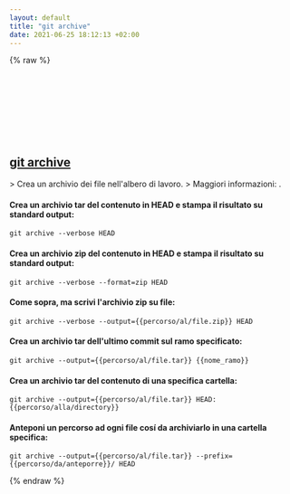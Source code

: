 ```yaml
---
layout: default
title: "git archive"
date: 2021-06-25 18:12:13 +02:00
---
```

{% raw %}
<h2 id="git-archive">
  <a href="/it/common/git-archive.html">git archive</a> <a href="#git-archive"><svg class="icon">
    <use href="/assets/images/unicode_sprite.svg#link" />
  </svg></a>
</h2>
> Crea un archivio dei file nell'albero di lavoro.
> Maggiori informazioni: <https://git-scm.com/docs/git-archive>.

#### Crea un archivio tar del contenuto in HEAD e stampa il risultato su standard output:
```shell
git archive --verbose HEAD
```
#### Crea un archivio zip del contenuto in HEAD e stampa il risultato su standard output:
```shell
git archive --verbose --format=zip HEAD
```
#### Come sopra, ma scrivi l'archivio zip su file:
```shell
git archive --verbose --output={{percorso/al/file.zip}} HEAD
```
#### Crea un archivio tar dell'ultimo commit sul ramo specificato:
```shell
git archive --output={{percorso/al/file.tar}} {{nome_ramo}}
```
#### Crea un archivio tar del contenuto di una specifica cartella:
```shell
git archive --output={{percorso/al/file.tar}} HEAD:{{percorso/alla/directory}}
```
#### Anteponi un percorso ad ogni file cosí da archiviarlo in una cartella specifica:
```shell
git archive --output={{percorso/al/file.tar}} --prefix={{percorso/da/anteporre}}/ HEAD
```
{% endraw %}